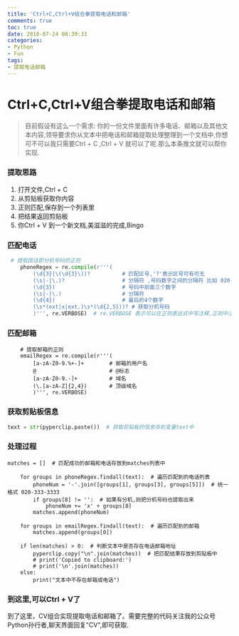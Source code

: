 ```yaml
---
title: 'Ctrl+C,Ctrl+V组合拳提取电话和邮箱'
comments: true
toc: true
date: 2018-07-24 08:39:33
categories:
- Python
- Fun
tags:
- 提取电话邮箱
---
```

# Ctrl+C,Ctrl+V组合拳提取电话和邮箱
<!--more-->
> 目前假设有这么一个需求: 你的一份文件里面有许多电话、邮箱以及其他文本内容,领导要求你从文本中把电话和邮箱提取处理整理到一个文档中,你想可不可以我只需要Ctrl + C ,Ctrl + V 就可以了呢.那么本条推文就可以帮你实现.

### 提取思路
1. 打开文件,Ctrl + C
2. 从剪贴板获取你内容
3. 正则匹配,保存到一个列表里
4. 把结果返回剪贴板
5. 你Ctrl + V 到一个新文档,美滋滋的完成,Bingo
### 匹配电话
```python
 # 提取固话即分机号码的正则
    phoneRegex = re.compile(r'''(
        (\d{3}|\(\d{3}\))?          # 匹配区号,'?'表示区号可有可无
        (\s|-|\.)?                  # 分隔符 ,号码数字之间的分隔符 比如 020-333-3333,'?'表示分隔符可有可无
        (\d{3})                     # 号码中前面三个数字
        (\s|-|\.)                   # 分隔符
        (\d{4})                     # 最后的4个数字
        (\s*(ext|x|ext.)\s*(\d{2,5}))? # 获取分机号码
        )''', re.VERBOSE)  # re.VERBOSE 表示可以在正则表达式中写注释,正则中注释也是以'#'开头
```

### 匹配邮箱

```
    # 提取邮箱的正则
    emailRegex = re.compile(r'''(
        [a-zA-Z0-9.%+-]+        # 邮箱的用户名
        @                       # @标志
        [a-zA-Z0-9.-]+          # 域名
        (\.[a-zA-Z]{2,4})       # 顶级域名
        )''', re.VERBOSE)
```

### 获取剪贴板信息

```python
text = str(pyperclip.paste())  # 获取剪贴板的信息存到变量text中
```

### 处理过程
```
matches = []  # 匹配成功的邮箱和电话存放到matches列表中

    for groups in phoneRegex.findall(text):  # 遍历匹配到的电话列表
        phoneNum = '-'.join([groups[1], groups[3], groups[5]])  # 统一格式 020-333-3333
        if groups[8] != '':  # 如果有分机,则把分机号码也提取出来
            phoneNum += 'x' + groups[8]
        matches.append(phoneNum)

    for groups in emailRegex.findall(text):  # 遍历匹配到的邮箱
        matches.append(groups[0])

    if len(matches) > 0:  # 判断文本中是否存在电话邮箱地址
        pyperclip.copy("\n".join(matches))  # 把匹配结果存放到剪贴板中
        # print('Copied to clipboard:')
        # print('\n'.join(matches))
    else:
        print("文本中不存在邮箱或电话")
```
### 到这里,可以Ctrl + V了
到了这里，CV组合实现提取电话和邮箱了。需要完整的代码关注我的公众号Python孙行者,聊天界面回复"CV",即可获取.
